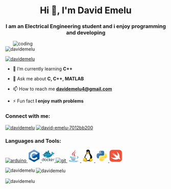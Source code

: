 <h1 align="center">Hi 👋, I'm David Emelu</h1>
<h3 align="center">I am an Electrical Engineering student and i enjoy programming and developing</h3>
<img align="right" alt="coding" width="480" src="https://media1.giphy.com/media/WtTnAfZn6aVJfBzlN3/giphy.gif?cid=6c09b95278815b7487846cceb5e9a91140241241eb4c2d9c&ep=v1_internal_gifs_gifId&rid=giphy.gif&ct=g">

<p align="left"> <img src="https://komarev.com/ghpvc/?username=davidemelu&label=Profile%20views&color=0e75b6&style=flat" alt="davidemelu" /> </p>

<p align="left"> <a href="https://twitter.com/davidemelu" target="blank"><img src="https://img.shields.io/twitter/follow/davidemelu?logo=twitter&style=for-the-badge" alt="davidemelu" /></a> </p>

- 🌱 I’m currently learning **C++**

- 💬 Ask me about **C, C++, MATLAB**

- 📫 How to reach me **davidemelu4@gmail.com**

- ⚡ Fun fact **I enjoy math problems**

<h3 align="left">Connect with me:</h3>
<p align="left">
<a href="https://twitter.com/davidemelu" target="blank"><img align="center" src="https://raw.githubusercontent.com/rahuldkjain/github-profile-readme-generator/master/src/images/icons/Social/twitter.svg" alt="davidemelu" height="30" width="40" /></a>
<a href="https://linkedin.com/in/david-emelu-7012bb200" target="blank"><img align="center" src="https://raw.githubusercontent.com/rahuldkjain/github-profile-readme-generator/master/src/images/icons/Social/linked-in-alt.svg" alt="david-emelu-7012bb200" height="30" width="40" /></a>
</p>

<h3 align="left">Languages and Tools:</h3>
<p align="left"> <a href="https://www.arduino.cc/" target="_blank" rel="noreferrer"> <img src="https://cdn.worldvectorlogo.com/logos/arduino-1.svg" alt="arduino" width="40" height="40"/> </a> <a href="https://www.cprogramming.com/" target="_blank" rel="noreferrer"> <img src="https://raw.githubusercontent.com/devicons/devicon/master/icons/c/c-original.svg" alt="c" width="40" height="40"/> </a> <a href="https://www.docker.com/" target="_blank" rel="noreferrer"> <img src="https://raw.githubusercontent.com/devicons/devicon/master/icons/docker/docker-original-wordmark.svg" alt="docker" width="40" height="40"/> </a> <a href="https://git-scm.com/" target="_blank" rel="noreferrer"> <img src="https://www.vectorlogo.zone/logos/git-scm/git-scm-icon.svg" alt="git" width="40" height="40"/> </a> <a href="https://www.java.com" target="_blank" rel="noreferrer"> <img src="https://raw.githubusercontent.com/devicons/devicon/master/icons/java/java-original.svg" alt="java" width="40" height="40"/> </a> <a href="https://www.linux.org/" target="_blank" rel="noreferrer"> <img src="https://raw.githubusercontent.com/devicons/devicon/master/icons/linux/linux-original.svg" alt="linux" width="40" height="40"/> </a> <a href="https://www.python.org" target="_blank" rel="noreferrer"> <img src="https://raw.githubusercontent.com/devicons/devicon/master/icons/python/python-original.svg" alt="python" width="40" height="40"/> </a> <a href="https://developer.apple.com/swift/" target="_blank" rel="noreferrer"> <img src="https://raw.githubusercontent.com/devicons/devicon/master/icons/swift/swift-original.svg" alt="swift" width="40" height="40"/> </a> </p>

<p><img align="left" src="https://github-readme-stats.vercel.app/api/top-langs?username=davidemelu&show_icons=true&locale=en&layout=compact" alt="davidemelu" /></p>

<p>&nbsp;<img align="center" src="https://github-readme-stats.vercel.app/api?username=davidemelu&show_icons=true&locale=en" alt="davidemelu" /></p>

<p><img align="center" src="https://github-readme-streak-stats.herokuapp.com/?user=davidemelu&" alt="davidemelu" /></p>
